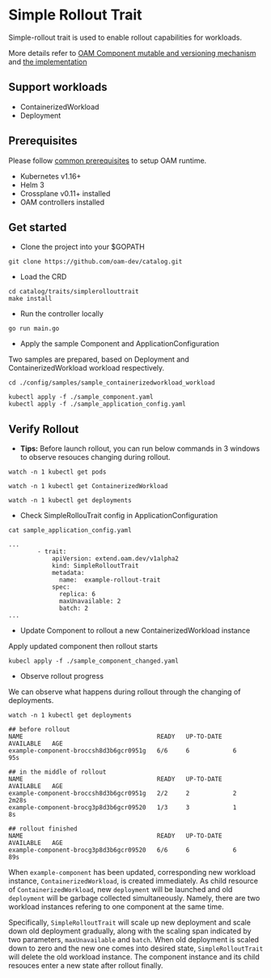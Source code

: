 # Simple Rollout Trait
Simple-rollout trait is used to enable rollout capabilities for workloads.

More details refer to [OAM Component mutable and versioning mechanism](https://github.com/wonderflow/oam-kubernetes-runtime/blob/35c239fd88fb0b08dd3f93995a3670d880fd1f84/design/one-pager-component-mutable-and-versioning.md) and [the implementation](https://github.com/crossplane/oam-kubernetes-runtime/pull/35)

## Support workloads
- ContainerizedWorkload
- Deployment

## Prerequisites
Please follow [common prerequisites](../../README.md) to setup OAM runtime.

- Kubernetes v1.16+
- Helm 3
- Crossplane v0.11+ installed
- OAM controllers installed

## Get started
- Clone the project into your $GOPATH
```shell
git clone https://github.com/oam-dev/catalog.git
```
-  Load the CRD
```shell
cd catalog/traits/simplerollouttrait
make install
``` 
- Run the controller locally
```shell
go run main.go
```
- Apply the sample Component and ApplicationConfiguration

Two samples are prepared, based on Deployment and ContainerizedWorkload workload respectively.
```shell
cd ./config/samples/sample_containerizedworkload_workload

kubectl apply -f ./sample_component.yaml
kubectl apply -f ./sample_application_config.yaml
```

## Verify Rollout

- **Tips:** Before launch rollout, you can run below commands in 3 windows to observe resouces changing during rollout.

```shell
watch -n 1 kubectl get pods

watch -n 1 kubectl get ContainerizedWorkload

watch -n 1 kubectl get deployments
```

- Check SimpleRollouTrait config in ApplicationConfiguration
```shell
cat sample_application_config.yaml

...
        - trait:
            apiVersion: extend.oam.dev/v1alpha2
            kind: SimpleRolloutTrait
            metadata:
              name:  example-rollout-trait
            spec:
              replica: 6
              maxUnavailable: 2
              batch: 2
...
```
- Update Component to rollout a new ContainerizedWorkload instance

Apply updated component then rollout starts

```shell
kubecl apply -f ./sample_component_changed.yaml
```

- Observe rollout progress

We can observe what happens during rollout through the changing of deployments. 

```shell
watch -n 1 kubectl get deployments

## before rollout
NAME                                     READY   UP-TO-DATE   AVAILABLE   AGE
example-component-broccsh8d3b6gcr0951g   6/6     6            6           95s

## in the middle of rollout
NAME                                     READY   UP-TO-DATE   AVAILABLE   AGE
example-component-broccsh8d3b6gcr0951g   2/2     2            2           2m28s
example-component-brocg3p8d3b6gcr09520   1/3     3            1           8s

## rollout finished
NAME                                     READY   UP-TO-DATE   AVAILABLE   AGE
example-component-brocg3p8d3b6gcr09520   6/6     6            6           89s
```

When `example-component` has been updated, corresponding new workload instance, `ContainerizedWorkload`, is created immediately. As child resource of `ContainerizedWorkload`, new `deployment` will be launched and old `deployment` will be garbage collected simultaneously. Namely, there are two workload instances refering to one component at the same time.

Specifically, `SimpleRolloutTrait` will scale up new deployment and scale down old deployment gradually, along with the scaling span indicated by two parameters, `maxUnavailable` and `batch`. When old deployment is scaled down to zero and the new one comes into desired state, `SimpleRolloutTrait` will delete the old workload instance. The component instance and its child resouces enter a new state after rollout finally.    
